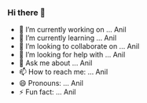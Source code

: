 ### Hi there 👋


- 🔭 I’m currently working on ... Anil  
- 🌱 I’m currently learning ... Anil
- 👯 I’m looking to collaborate on ... Anil
- 🤔 I’m looking for help with ... Anil
- 💬 Ask me about ... Anil
- 📫 How to reach me: ... Anil 
- 😄 Pronouns: ... Anil
- ⚡ Fun fact: ... Anil

